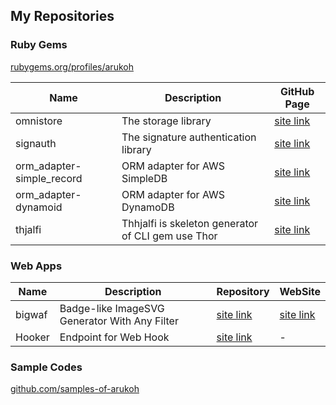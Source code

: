 ## My Repositories

### Ruby Gems
<a href="https://rubygems.org/profiles/arukoh" target="_blank">rubygems.org/profiles/arukoh</a>

| Name | Description | GitHub Page |
|------|-------------|-------------|
| omnistore | The storage library | <a href="http://arukoh.github.io/omnistore" target="_blank">site link</a> |
| signauth  | The signature authentication library | <a href="http://arukoh.github.io/signauth" target="_blank">site link</a> |
| orm_adapter-simple_record | ORM adapter for AWS SimpleDB | <a href="http://arukoh.github.io/orm_adapter-simple_record" target="_blank">site link</a> |
| orm_adapter-dynamoid | ORM adapter for AWS DynamoDB | <a href="http://arukoh.github.io/orm_adapter-dynamoid" target="_blank">site link</a> |
| thjalfi | Thhjalfi is skeleton generator of CLI gem use Thor | <a href="http://arukoh.github.io/thjalfi" target="_blank">site link</a> |

### Web Apps

| Name | Description | Repository | WebSite |
|------|-------------|------------|---------|
| bigwaf | Badge-like ImageSVG Generator With Any Filter | <a href="https://github.com/arukoh/bigwaf" target="_blank">site link</a> |<a href="http://bigwaf.herokuapp.com/" target="_blank">site link</a> |
| Hooker | Endpoint for Web Hook | <a href="https://github.com/arukoh/Hooker" target="_blank">site link</a> | - |

### Sample Codes
<a href="https://github.com/samples-of-arukoh" target="_blank">github.com/samples-of-arukoh</a>
